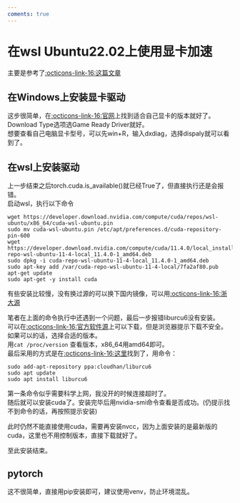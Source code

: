 ```yaml
---
coments: true
---
```

# 在wsl Ubuntu22.02上使用显卡加速

主要是参考了[:octicons-link-16:这篇文章](https://zhuanlan.zhihu.com/p/506477744)

## 在Windows上安装显卡驱动
这步很简单，在[:octicons-link-16:官网](https://www.nvidia.com/Download/index.aspx?lang=en-us)上找到适合自己显卡的版本就好了。  
Download Type选项选Game Ready Driver就好。  
想要查看自己电脑显卡型号，可以先win+R，输入dxdiag，选择dispaly就可以看到了。  

## 在wsl上安装驱动
上一步结束之后torch.cuda.is_available()就已经True了，但直接执行还是会报错。  
启动wsl，执行以下命令  
```shell
wget https://developer.download.nvidia.com/compute/cuda/repos/wsl-ubuntu/x86_64/cuda-wsl-ubuntu.pin
sudo mv cuda-wsl-ubuntu.pin /etc/apt/preferences.d/cuda-repository-pin-600
wget https://developer.download.nvidia.com/compute/cuda/11.4.0/local_installers/cuda-repo-wsl-ubuntu-11-4-local_11.4.0-1_amd64.deb
sudo dpkg -i cuda-repo-wsl-ubuntu-11-4-local_11.4.0-1_amd64.deb
sudo apt-key add /var/cuda-repo-wsl-ubuntu-11-4-local/7fa2af80.pub
apt-get update
sudo apt-get -y install cuda
```
有些安装比较慢，没有换过源的可以换下国内镜像，可以用[:octicons-link-16:浙大源](http://mirrors.zju.edu.cn/)  

笔者在上面的命令执行中还遇到一个问题，最后一步报错liburcu6没有安装。  
可以在[:octicons-link-16:官方软件源](https://packages.debian.org/bullseye/liburcu6)上可以下载，但是浏览器提示下载不安全。如果可以的话，选择合适的版本。  
用`cat /proc/version` 查看版本，x86_64用amd64即可。  
最后采用的方式是在[:octicons-link-16:这里](https://askubuntu.com/questions/1407962/unable-to-install-cuda-on-ubuntu-22-04-wsl2)找到了，用命令：  
```
sudo add-apt-repository ppa:cloudhan/liburcu6
sudo apt update
sudo apt install liburcu6
```
第一条命令似乎需要科学上网，我没开的时候连接超时了。  
随后就可以安装cuda了。安装完毕后用nvidia-smi命令查看是否成功。(仍提示找不到命令的话，再按照提示安装)

此时仍然不能直接使用cuda，需要再安装nvcc，因为上面安装的是最新版的cuda，这里也不用控制版本，直接下载就好了。  

至此安装结束。

## pytorch
这不很简单，直接用pip安装即可，建议使用venv，防止环境混乱。